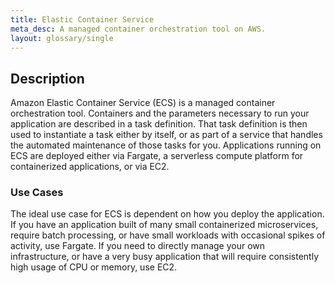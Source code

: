 ```yaml
---
title: Elastic Container Service
meta_desc: A managed container orchestration tool on AWS.
layout: glossary/single
---
```


## Description

Amazon Elastic Container Service (ECS) is a managed container orchestration tool. Containers and the parameters necessary to run your application are described in a task definition. That task definition is then used to instantiate a task either by itself, or as part of a service that handles the automated maintenance of those tasks for you. Applications running on ECS are deployed either via Fargate, a serverless compute platform for containerized applications, or via EC2.

### Use Cases

The ideal use case for ECS is dependent on how you deploy the application. If you have an application built of many small containerized microservices, require batch processing, or have small workloads with occasional spikes of activity, use Fargate. If you need to directly manage your own infrastructure, or have a very busy application that will require consistently high usage of CPU or memory, use EC2.
